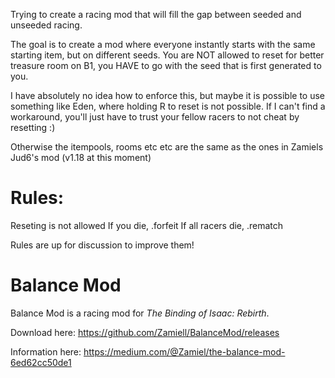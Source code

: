 Trying to create a racing mod that will fill the gap between seeded and unseeded racing.

The goal is to create a mod where everyone instantly starts with the same starting item, but on different seeds.
You are NOT allowed to reset for better treasure room on B1, you HAVE to go with the seed that is first generated to you.

I have absolutely no idea how to enforce this, but maybe it is possible to use something like Eden, where holding R to reset is not possible. If I can't find a workaround, you'll just have to trust your fellow racers to not cheat by resetting :)

Otherwise the itempools, rooms etc etc are the same as the ones in Zamiels Jud6's mod (v1.18 at this moment)

# Rules: 

Reseting is not allowed
If you die, .forfeit
If all racers die, .rematch

Rules are up for discussion to improve them!

# Balance Mod

Balance Mod is a racing mod for *The Binding of Isaac: Rebirth*.

Download here: https://github.com/Zamiell/BalanceMod/releases

Information here: https://medium.com/@Zamiel/the-balance-mod-6ed62cc50de1
